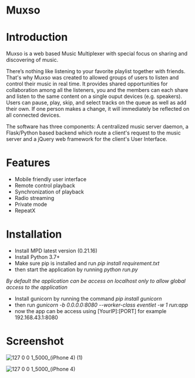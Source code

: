 # Muxso

# Introduction
Muxso is a web based Music Multiplexer with special focus on sharing and discovering of music.

There’s nothing like listening to your favorite playlist together with friends. That's why Muxso was created to allowed groups of users to listen and control their music in real time. It provides shared opportunities for collaboration among all the listeners, you and the members can each share and listen to the same content on a single ouput devices (e.g. speakers). Users can pause, play, skip, and select tracks on the queue as well as add their own. If one person makes a change, it will immediately be reflected on all connected devices.

The software has three components: A centralized music server daemon, a Flask/Python based backend which route a client's request to the music server and a jQuery web framework for the client's User Interface.

# Features
- Mobile friendly user interface
- Remote control playback
- Synchronization of playback
- Radio streaming
- Private mode
- RepeatX

# Installation
- Install MPD latest version (0.21.16)
- Install Python 3.7+
- Make sure pip is installed and run *pip install requirement.txt*
- then start the application by running *python run.py*

*By default the application can be access on localhost only to allow global access to the application*
- Install gunicorn by running the command *pip install gunicorn*
- then run *gunicorn -b 0.0.0.0:8080 --worker-class eventlet -w 1 run:app*
- now the app can be access using [YourIP]:[PORT] for example 192.168.43.1:8080

# Screenshot
![127 0 0 1_5000_(iPhone 4) (1)](https://user-images.githubusercontent.com/87179125/127267384-c5a42a4d-64c2-482b-8b67-cf5e30e53e06.png)

![127 0 0 1_5000_(iPhone 4)](https://user-images.githubusercontent.com/87179125/127267394-3825be91-280c-400e-8309-18beabb55788.png)

